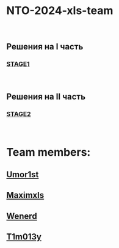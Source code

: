 # NTO-2024-xls-team

</br>

## Решения на I часть

### [STAGE1](./STAGE1.md)

</br>

## Решения на II часть

### [STAGE2](./STAGE2.md)

</br>

# Team members:


## [**Umor1st**](https://github.com/Umor1st/)

## [**Maximxls**](https://github.com/maximxlss/)

## [**Wenerd**](https://github.com/wenerd569)

## [**T1m013y**](https://github.com/t1m013y)

